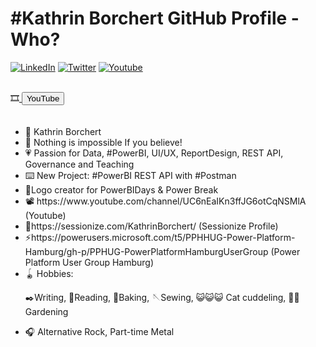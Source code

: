 <b><h1>#Kathrin Borchert GitHub Profile - Who?</h1></b>


[![LinkedIn](https://img.shields.io/badge/linkedin-%230077B5.svg?style=for-the-badge&logo=linkedin&logoColor=white)](https://www.linkedin.com/in/k-borchert/) [![Twitter](https://img.shields.io/badge/twitter-%231DA1F2.svg?style=for-the-badge&logo=Twitter&logoColor=white)](https://twitter.com/Mirrortears)  [![Youtube](https://img.shields.io/badge/Youtube-%282017%29.svg?style=for-the-badge&logo=Youtube&logoColor=white)](https://www.youtube.com/channel/UC6nEaIKn3ffJG6otCqNSMlA)

<br>
   🎞️<a href="https://www.youtube.com/channel/UC6nEaIKn3ffJG6otCqNSMlA">
<button> YouTube </button>
</a>
<br>
<br>



<ul>
<li>
🦄 Kathrin Borchert </li> 
<li>💬 Nothing is impossible If you believe!</li> 
<li>💗 Passion for Data, #PowerBI, UI/UX, ReportDesign, REST API, Governance and Teaching</li> 
<li>⌨️ New Project: #PowerBI REST API with #Postman </li> 
<li>🌟Logo creator for PowerBIDays & Power Break</li> 
<li>📽️ https://www.youtube.com/channel/UC6nEaIKn3ffJG6otCqNSMlA (Youtube)</li> 
<li>📣https://sessionize.com/KathrinBorchert/ (Sessionize Profile)</li> 
<li>⚡https://powerusers.microsoft.com/t5/PPHHUG-Power-Platform-Hamburg/gh-p/PPHUG-PowerPlatformHamburgUserGroup (Power Platform User Group Hamburg) </li> 
<li>🪀 Hobbies:<p> 
✒️Writing, 📖Reading, 🍪Baking, 🪡Sewing, 😺😺😺 Cat cuddeling, 🧑‍🌾 Gardening <p></li> 
<li>🎧 Alternative Rock, Part-time Metal </li>
</ul>
